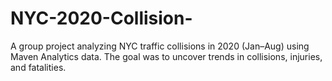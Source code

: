 # NYC-2020-Collision-
A group project analyzing NYC traffic collisions in 2020 (Jan–Aug) using Maven Analytics data. The goal was to uncover trends in collisions, injuries, and fatalities.
